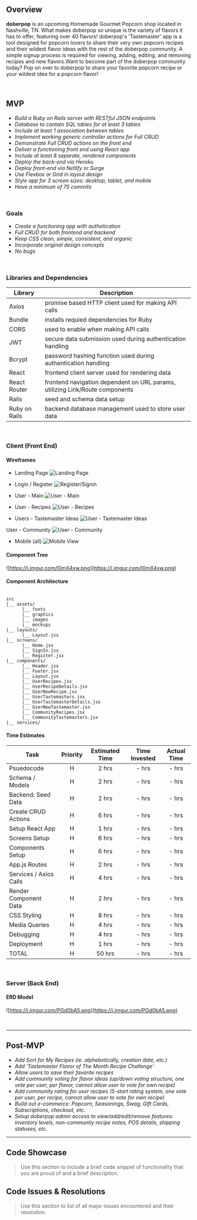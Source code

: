 ## Overview

**doberpop** is an upcoming Homemade Gourmet Popcorn shop located in Nashville, TN. What makes doberpop so unique is the variety of flavors it has to offer, featuring over 40 flavors! doberpop's 'Tastemaster' app is a tool designed for popcorn lovers to share their very own popcorn recipes and their wildest flavor ideas with the rest of the doberpop community. A simple signup process is required for viewing, adding, editing, and removing recipes and new flavors.Want to become part of the doberpop community today? Pop on over to doberpop to share your favorite popcorn recipe or your wildest idea for a popcorn flavor! 


<br>

## MVP

- _Build a Ruby on Rails server with RESTful JSON endpoints_
- _Database to contain SQL tables for at least 3 tables_
- _Include at least 1 association between tables_
- _Implement working generic controller actions for Full CRUD_
- _Demonstrate Full CRUD actions on the front end_
- _Deliver a functioning front end using React app_
- _Include at least 8 separate, rendered components_
- _Deploy the back-end via Heroku_
- _Deploy front-end via Netlify or Surge_
- _Use Flexbox or Grid in layout design_
- _Style app for 3 screen sizes: desktop, tablet, and mobile_
- _Have a minimum of 75 commits_

<br>

### Goals

- _Create a functioning app with authetication_
- _Full CRUD for both frontend and backend_
- _Keep CSS clean, simple, consistent, and organic_
- _Incorporate original design concepts_
- _No bugs_

<br>

### Libraries and Dependencies

|      Library      | Description                                                                  |
| ----------------- | ---------------------------------------------------------------------------- |
|       Axios       | promise based HTTP client used for making API calls                          |
|      Bundle       | installs requied dependencies for Ruby                                       |
|       CORS        | used to enable when making API calls                                         |
|       JWT         | secure data submission used during authentication handling                   |
|      Bcrypt       | password hashing function used during authentication handling                |
|       React       | frontend client server used for rendering data                               |
|   React Router    | frontend navigation dependent on URL params, utilizing Link/Route components |
|       Rails       | seed and schema data setup                                                   |
|   Ruby on Rails   | backend database management used to store user data                          |


<br>

### Client (Front End)

#### Wireframes
- Landing Page
![Landing Page](https://i.imgur.com/454UcjD.png)

- Login / Register
![Register/Signin](https://i.imgur.com/uYamyuA.png)

- User - Main
![User - Main](https://i.imgur.com/5pgZd91.png)

- User - Recipes
![User - Recipes](https://i.imgur.com/thEU042.png)

- Users - Tastemaster Ideas
![User - Tastemaster Ideas](https://i.imgur.com/4t8fPVk.png)

User - Community
![User - Community](https://i.imgur.com/vWIRG8j.png)

- Mobile (all)
![Mobile View](https://i.imgur.com/gBe83jH.png)


#### Component Tree

![https://i.imgur.com/l0mX4xw.png](https://i.imgur.com/l0mX4xw.png)


#### Component Architecture


``` structure

src
|__ assets/
      |__ fonts
      |__ graphics
      |__ images
      |__ mockups
|__ layouts/
      |__ Layout.jsx
|__ screens/
      |__ Home.jsx
      |__ SignIn.jsx
      |__ Register.jsx
|__ components/
      |__ Header.jsx
      |__ Footer.jsx
      |__ Layout.jsx
      |__ UserRecipes.jsx
      |__ UserRecipeDetails.jsx
      |__ UserNewRecipe.jsx
      |__ UserTastemasters.jsx
      |__ UserTastemasterDetails.jsx
      |__ UserNewTastemaster.jsx
      |__ CommunityRecipes.jsx
      |__ CommunityTastemasters.jsx
|__ services/

```

#### Time Estimates


| Task                     |  Priority | Estimated Time | Time Invested | Actual Time |
| ------------------------ | :-------: | :------------: | :-----------: | :---------: |
| Psuedocode               |     H     |     2 hrs      |     - hrs     |    - hrs    |
| Schema / Models          |     H     |     2 hrs      |     - hrs     |    - hrs    |
| Backend: Seed Data       |     H     |     2 hrs      |     - hrs     |    - hrs    |
| Create CRUD Actions      |     H     |     6 hrs      |     - hrs     |    - hrs    |
| Setup React App          |     H     |     1 hrs      |     - hrs     |    - hrs    |
| Screens Setup            |     H     |     6 hrs      |     - hrs     |    - hrs    |
| Components Setup         |     H     |     6 hrs      |     - hrs     |    - hrs    |
| App.js Routes            |     H     |     2 hrs      |     - hrs     |    - hrs    |
| Services / Axios Calls   |     H     |     4 hrs      |     - hrs     |    - hrs    |
| Render Component Data    |     H     |     2 hrs      |     - hrs     |    - hrs    |
| CSS Styling              |     H     |     8 hrs      |     - hrs     |    - hrs    |
| Media Queries            |     H     |     4 hrs      |     - hrs     |    - hrs    |
| Debugging                |     H     |     4 hrs      |     - hrs     |    - hrs    |
| Deployment               |     H     |     1 hrs      |     - hrs     |    - hrs    |
| TOTAL                    |     H     |    50 hrs      |     - hrs     |    - hrs    |


<br>

### Server (Back End)

#### ERD Model

![https://i.imgur.com/PGd0bA5.png](https://i.imgur.com/PGd0bA5.png)


<br>

***

## Post-MVP

- _Add Sort for My Recipes (ie. alphebetically, creation date, etc.)_
- _Add 'Tastemaster Flavor of The Month Recipe Challenge'_
- _Allow users to save their favorite recipes_
- _Add community voting for flavor ideas (up/down voting structure, one vote per user, per flavor, cannot allow user to vote for own recipe)_
- _Add community rating for user recipes (5-start rating system, one vote per user, per recipe, cannot allow user to vote for own recipe)_
- _Build out e-commerce: Popcorn, Seasonings, Swag, Gift Cards, Subscriptions, checkout, etc._
- _Setup doberpop admin access to view/add/edit/remove features: inventory levels, non-community recipe notes, POS details, shipping statuses, etc._



***

## Code Showcase

> Use this section to include a brief code snippet of functionality that you are proud of and a brief description.

## Code Issues & Resolutions

> Use this section to list of all major issues encountered and their resolution.
